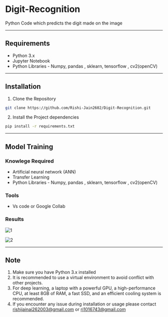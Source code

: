 # Digit-Recognition

Python Code which predicts the digit made on the image

***

## Requirements
- Python 3.x
- Jupyter Notebook
- Python Libraries - Numpy, pandas , sklearn, tensorflow , cv2(openCV)

***

## Installation
1. Clone the Repository
``` bash
git clone https://github.com/Rishi-Jain2602/Digit-Recognition.git
```
2. Install the Project dependencies
```bash
pip install -r requirements.txt
```

***

## Model Training

### Knowlege Required
- Artificial neural network (ANN) 
- Transfer Learning
- Python Libraries -  Numpy, pandas , sklearn, tensorflow , cv2(openCV)

### Tools
- Vs code or Google Collab

### Results

![1](https://github.com/Rishi-Jain2602/Digit-Recognition/assets/118871883/6651a2fa-9c8c-47b2-bd8e-25ab24a49523)

![2](https://github.com/Rishi-Jain2602/Digit-Recognition/assets/118871883/e1d56206-766f-4b77-8614-18bc8d7e75ee)


***
## Note
1. Make sure you have Python 3.x installed
2. It is recommended to use a virtual environment to avoid conflict with other projects.
3. For deep learning, a laptop with a powerful GPU, a high-performance CPU, at least 8GB of RAM, a fast SSD, and an efficient cooling system is recommended.
4. If you encounter any issue during installation or usage please contact rishijainai262003@gmail.com or rj1016743@gmail.com
